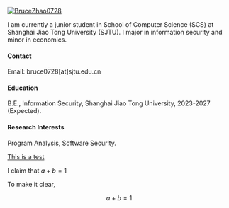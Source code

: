 

[![BruceZhao0728](https://img.shields.io/badge/BruceZhao0728-github-blue?logo=github)](https://github.com/BruceZhao0728)

<!-- He is currently a Fellow in the Department of Earth and Planetary Sciences (EPS) at Harvard University. -->

I am currently a junior student in School of Computer Science (SCS) at Shanghai Jiao Tong University (SJTU). I major in information security and minor in economics.

#### Contact

Email: bruce0728[at]sjtu.edu.cn

#### Education

B.E., Information Security, Shanghai Jiao Tong University, 2023-2027 (Expected).

#### Research Interests

Program Analysis, Software Security.

[This is a test](../test.html)

I claim that <span>$a + b = 1$</span>

To make it clear, <div>$$a+b=1$$</div>